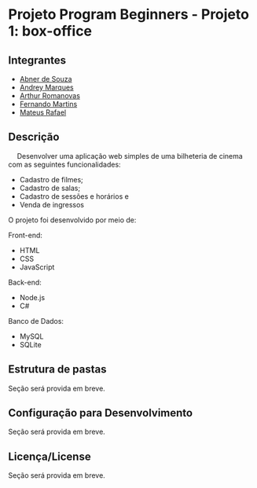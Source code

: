 # Projeto Program Beginners - Projeto 1: box-office

## Integrantes

- [Abner de Souza](https://github.com/AbnerSZ)
- [Andrey Marques](https://github.com/AndreyMarks)
- [Arthur Romanovas](https://github.com/tutti019)
- [Fernando Martins](https://github.com/idkMrts)
- [Mateus Rafael](https://github.com/mateusrafael4)

## Descrição

&emsp; Desenvolver uma aplicação web simples de uma bilheteria de cinema com as seguintes funcionalidades:

- Cadastro de filmes;
- Cadastro de salas;
- Cadastro de sessões e horários e
- Venda de ingressos

O projeto foi desenvolvido por meio de:

<p> Front-end:
    <ul>
        <li>HTML</li>
        <li>CSS</li>
        <li>JavaScript</li>
    </ul>

<p> Back-end:
    <ul>
        <li>Node.js</li>
        <li>C#</li>
    </ul>

<p> Banco de Dados:
    <ul>
        <li>MySQL</li>
        <li>SQLite</li>
    </ul>

## Estrutura de pastas

Seção será provida em breve.

## Configuração para Desenvolvimento

Seção será provida em breve.

## Licença/License

Seção será provida em breve.